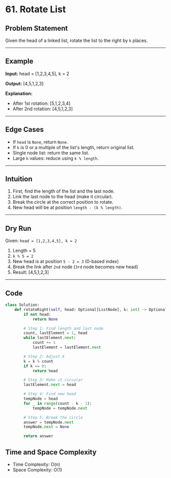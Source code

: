 # 61. Rotate List

## Problem Statement

Given the head of a linked list, rotate the list to the right by `k` places.

---

## Example

**Input:**
head = [1,2,3,4,5], k = 2

**Output:**
[4,5,1,2,3]

**Explanation:**
- After 1st rotation: [5,1,2,3,4]
- After 2nd rotation: [4,5,1,2,3]

---

## Edge Cases

- If `head` is `None`, return `None`.
- If `k` is 0 or a multiple of the list's length, return original list.
- Single node list: return the same list.
- Large `k` values: reduce using `k % length`.

---

## Intuition

1. First, find the length of the list and the last node.
2. Link the last node to the head (make it circular).
3. Break the circle at the correct position to rotate.
4. New head will be at position `length - (k % length)`.

---

## Dry Run

Given: `head = [1,2,3,4,5], k = 2`

1. Length = 5
2. `k % 5 = 2`
3. New head is at position `5 - 2 = 3` (0-based index)
4. Break the link after `2nd` node (`3rd` node becomes new head)
5. Result: [4,5,1,2,3]

---

## Code

```python
class Solution:
    def rotateRight(self, head: Optional[ListNode], k: int) -> Optional[ListNode]:
        if not head:
            return None

        # Step 1: Find length and last node
        count, lastElement = 1, head
        while lastElement.next:
            count += 1
            lastElement = lastElement.next

        # Step 2: Adjust k
        k = k % count
        if k == 0:
            return head

        # Step 3: Make it circular
        lastElement.next = head

        # Step 4: Find new head
        tempNode = head
        for _ in range(count - k - 1):
            tempNode = tempNode.next

        # Step 5: Break the circle
        answer = tempNode.next
        tempNode.next = None

        return answer
```
## Time and Space Complexity

- Time Complexity:	O(n)
- Space Complexity:	O(1)
